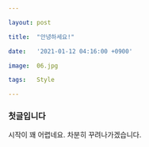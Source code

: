 ```yaml
---

layout:	post

title:	"안녕하세요!"

date:	'2021-01-12 04:16:00 +0900'

image:	06.jpg

tags:	Style

---
```





### 첫글입니다

시작이 꽤 어렵네요. 차분히 꾸려나가겠습니다. 

